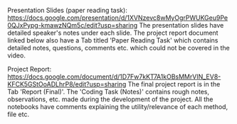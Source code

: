 Presentation Slides (paper reading task): https://docs.google.com/presentation/d/1XVNzevc8wMyOgrPWUKGeu9Pe0QJxPypg-kmawzNQm5c/edit?usp=sharing
The presentation slides have detailed speaker's notes under each slide. The project report document linked below also have a Tab titled 'Paper Reading Task' which contains detailed notes, questions, comments etc. which could not be covered in the video.

Project Report: https://docs.google.com/document/d/1D7Fw7kKT7A1kOBsMMrVIN_EV8-KFCK5GStOoADLhrP8/edit?usp=sharing
The final project report is in the Tab 'Report (Final)'. The 'Coding Task (Notes)' contains rough notes, observations, etc. made during the development of the project. All the notebooks have comments explaining the utility/relevance of each method, file etc.
